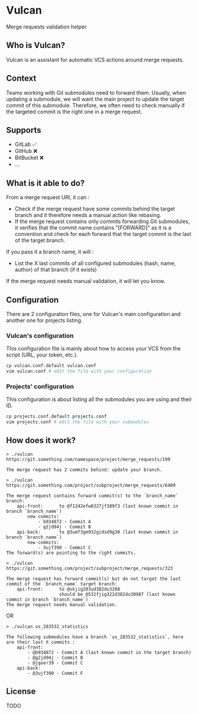 # Vulcan
Merge requests validation helper

## Who is Vulcan?
Vulcan is an assistant for automatic VCS actions around merge requests.

## Context
Teams working with Git submodules need to forward them. Usually, when updating a submodule, we will want the main project to update the target commit of this submodule. Therefore, we often need to check manually if the targeted commit is the right one in a merge request.

## Supports
- GitLab :white_check_mark:
- GitHub :x:
- BitBucket :x:
- ...

## What is it able to do?
From a merge request URI, it can :
- Check if the merge request have some commits behind the target branch and it therefore needs a manual action like rebasing.
- If the merge request contains only commits forwarding Git submodules, it verifies that the commit name contains "[FORWARD]" as it is a convention and check for each forward that the target commit is the last of the target branch.

If you pass it a branch name, it will :
- List the X last commits of all configured submodules (hash, name, author) of that branch (if it exists)

If the merge request needs manual validation, it will let you know.

## Configuration
There are 2 configuration files, one for Vulcan's main configuration and another one for projects listing.

### Vulcan's configuration
This configuration file is mainly about how to access your VCS from the script (URL, your token, etc.).
```bash
cp vulcan.conf.default vulcan.conf
vim vulcan.conf # edit the file with your configuration
```

### Projects' configuration
This configuration is about listing all the submodules you are using and their ID.
```bash
cp projects.conf.default projects.conf
vim projects.conf # edit the file with your submodules
```

## How does it work?
```
> ./vulcan https://git.something.com/namespace/project/merge_requests/199

The merge request has 2 commits behind: update your branch.
```

```
> ./vulcan https://git.something.com/project/subproject/merge_requests/6409

The merge request contains forward commit(s) to the `branch_name` branch:
    api-front:      to @f1242efw8327jf389f3 (last known commit in branch `branch_name`)
        new commits:
            - b934872 - Commit A
            - g2jd94j - Commit B
    api-back:       to @3umf3gm932gidsd9g30 (last known commit in branch `branch_name`)
        new commits:
            - 3ujf390 - Commit C
The forward(s) are pointing to the right commits.
```

```
> ./vulcan https://git.something.com/project/subproject/merge_requests/323

The merge request has forward commit(s) but do not target the last commit of the `branch_name` target branch:
    api-front:      to @skjig203ud382du3208
                    should be @532fjig322d382du30987 (last known commit in branch `branch_name`)
The merge request needs manual validation.
```

OR

```
> ./vulcan us_283532_statistics

The following submodules have a branch `us_283532_statistics`, here are their last X commits :
    api-front:
        - @b934872 - Commit A (last known commit in the target branch)
        - @g2jd94j - Commit B
        - @jgoer39 - Commit C
    api-back:
        - @3ujf390 - Commit F
```

## License
TODO